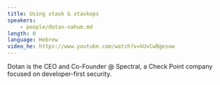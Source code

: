 ```yaml
---
title: Using xtask & xtaskops
speakers:
    - people/dotan-nahum.md
length: 0
language: Hebrew
video_he: https://www.youtube.com/watch?v=kUvCwBgesuw
---
```


Dotan is the CEO and Co-Founder @ Spectral, a Check Point company focused on developer-first security.


